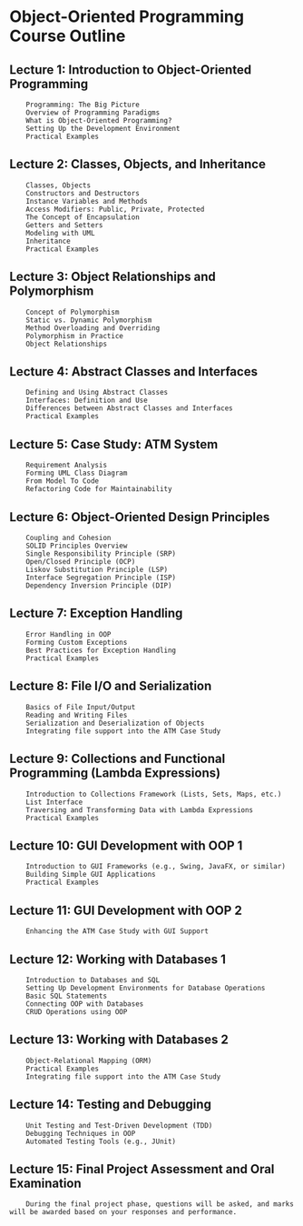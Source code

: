 # Object-Oriented Programming Course Outline
## Lecture 1: Introduction to Object-Oriented Programming
        Programming: The Big Picture
        Overview of Programming Paradigms
        What is Object-Oriented Programming?
        Setting Up the Development Environment
        Practical Examples
## Lecture 2: Classes, Objects, and Inheritance
        Classes, Objects
        Constructors and Destructors
        Instance Variables and Methods
        Access Modifiers: Public, Private, Protected
        The Concept of Encapsulation
        Getters and Setters
        Modeling with UML
        Inheritance
        Practical Examples
## Lecture 3: Object Relationships and Polymorphism
        Concept of Polymorphism
        Static vs. Dynamic Polymorphism
        Method Overloading and Overriding
        Polymorphism in Practice
        Object Relationships
## Lecture 4: Abstract Classes and Interfaces
        Defining and Using Abstract Classes
        Interfaces: Definition and Use
        Differences between Abstract Classes and Interfaces
        Practical Examples
## Lecture 5: Case Study: ATM System
        Requirement Analysis
        Forming UML Class Diagram
        From Model To Code
        Refactoring Code for Maintainability
## Lecture 6: Object-Oriented Design Principles
        Coupling and Cohesion
        SOLID Principles Overview
        Single Responsibility Principle (SRP)
        Open/Closed Principle (OCP)
        Liskov Substitution Principle (LSP)
        Interface Segregation Principle (ISP)
        Dependency Inversion Principle (DIP)
## Lecture 7: Exception Handling
        Error Handling in OOP
        Forming Custom Exceptions
        Best Practices for Exception Handling
        Practical Examples
## Lecture 8: File I/O and Serialization
        Basics of File Input/Output
        Reading and Writing Files
        Serialization and Deserialization of Objects
        Integrating file support into the ATM Case Study
## Lecture 9: Collections and Functional Programming (Lambda Expressions)
        Introduction to Collections Framework (Lists, Sets, Maps, etc.)
        List Interface
        Traversing and Transforming Data with Lambda Expressions
        Practical Examples
## Lecture 10: GUI Development with OOP 1
        Introduction to GUI Frameworks (e.g., Swing, JavaFX, or similar)
        Building Simple GUI Applications
        Practical Examples
## Lecture 11: GUI Development with OOP 2
        Enhancing the ATM Case Study with GUI Support
## Lecture 12: Working with Databases 1
        Introduction to Databases and SQL
        Setting Up Development Environments for Database Operations
        Basic SQL Statements
        Connecting OOP with Databases
        CRUD Operations using OOP
## Lecture 13: Working with Databases 2
        Object-Relational Mapping (ORM)
        Practical Examples
        Integrating file support into the ATM Case Study
## Lecture 14: Testing and Debugging
        Unit Testing and Test-Driven Development (TDD)
        Debugging Techniques in OOP
        Automated Testing Tools (e.g., JUnit)
## Lecture 15: Final Project Assessment and Oral Examination
        During the final project phase, questions will be asked, and marks will be awarded based on your responses and performance.
